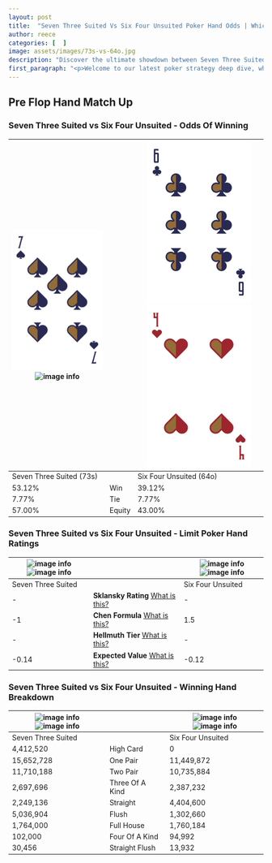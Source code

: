 ```yaml
---
layout: post
title:  "Seven Three Suited Vs Six Four Unsuited Poker Hand Odds | Which Is The Better Hand In Poker? A Complete Guide"
author: reece
categories: [  ]
image: assets/images/73s-vs-64o.jpg
description: "Discover the ultimate showdown between Seven Three Suited and Six Four Unsuited in poker! Uncover the odds, strategies, and scenarios where one hand triumphs over the other. Get ready to up your poker game with this thrilling analysis."
first_paragraph: "<p>Welcome to our latest poker strategy deep dive, where we're pitting two distinct hands against each other in a high-stakes showdown: Seven Three Suited vs Six Four Unsuited.</p><p>In the dynamic world of poker, every decision counts, and knowing which hand holds the upper hand is key to your success at the table.</p><p>In this article, we'll dissect these two hands, explore the scenarios where one dominates the other, and equip you with the knowledge to make strategic choices that can tip the odds in your favor.</p><p>Get ready to unravel the intriguing dynamics of these poker hands and elevate your game to new heights.</p>"
---
```




[comment]: # (sp0)

## Pre Flop Hand Match Up

<div class="table hand-ratings" markdown="1"> 



### Seven Three Suited vs Six Four Unsuited - Odds Of Winning


    
| ![image info](assets/images/hand1/7.png) ![image info](assets/images/hand1/3s.png) |  | ![image info](assets/images/hand2/6.png) ![image info](assets/images/hand2/4o.png) |
| -------- | -------- | -------- |
| Seven Three Suited (73s) |  | Six Four Unsuited (64o) |
| 53.12% | Win | 39.12% |
| 7.77% | Tie | 7.77% |
| 57.00% | Equity | 43.00% |




[comment]: # (sp1)



### Seven Three Suited vs Six Four Unsuited - Limit Poker Hand Ratings


    
| ![image info](https://www.riverpairs.com/assets/images/hand1/7.png) ![image info](https://www.riverpairs.com/assets/images/hand1/3s.png) |  | ![image info](https://www.riverpairs.com/assets/images/hand2/6.png) ![image info](https://www.riverpairs.com/assets/images/hand2/4o.png) |
| -------- | -------- | -------- |
| Seven Three Suited |  | Six Four Unsuited |
| - | **Sklansky Rating** [What is this?](/sklansky-rating-explained) | - |
| -1 | **Chen Formula** [What is this?](/chen-formula-explained) | 1.5 |
| - | **Hellmuth Tier** [What is this?](/Hellmuth-tier-explained) | - |
| -0.14 | **Expected Value** [What is this?](/expected-value-explained) | -0.12 |




[comment]: # (sp2)



### Seven Three Suited vs Six Four Unsuited - Winning Hand Breakdown


    
| ![image info](https://www.riverpairs.com/assets/images/hand1/7.png) ![image info](https://www.riverpairs.com/assets/images/hand1/3s.png) |  | ![image info](https://www.riverpairs.com/assets/images/hand2/6.png) ![image info](https://www.riverpairs.com/assets/images/hand2/4o.png) |
| -------- | -------- | -------- |
| Seven Three Suited |  | Six Four Unsuited |
| 4,412,520 | High Card | 0 |
| 15,652,728 | One Pair | 11,449,872 |
| 11,710,188 | Two Pair | 10,735,884 |
| 2,697,696 | Three Of A Kind | 2,387,232 |
| 2,249,136 | Straight | 4,404,600 |
| 5,036,904 | Flush | 1,302,660 |
| 1,764,000 | Full House | 1,760,184 |
| 102,000 | Four Of A Kind | 94,992 |
| 30,456 | Straight Flush | 13,932 |




[comment]: # (sp3)



</div>

[comment]: # (sp4)



[comment]: # (sp5)

